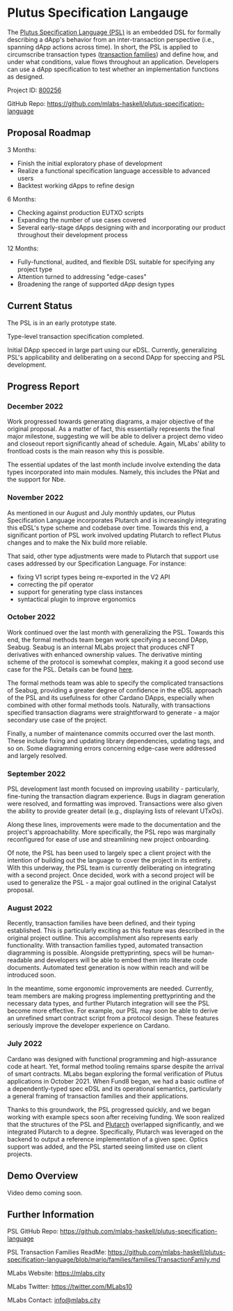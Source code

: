 # Plutus Specification Langauge 
The [Plutus Specification Language (PSL)](https://cardano.ideascale.com/c/idea/396541) is an embedded DSL for formally 
describing a dApp's behavior from an inter-transaction perspective (i.e., spanning dApp actions across time). In short, the PSL is applied to circumscribe transaction types ([transaction families](https://github.com/mlabs-haskell/plutus-specification-language/blob/mario/families/families/TransactionFamily.md)) and define how, and under what conditions, value flows throughout an application. Developers can use a dApp specification to test whether an implementation functions as designed.

Project ID: [800256](https://docs.google.com/spreadsheets/u/0/d/1bfnWFa94Y7Zj0G7dtpo9W1nAYGovJbswipxiHT4UE3g/htmlview#)

GitHub Repo: https://github.com/mlabs-haskell/plutus-specification-language


## Proposal Roadmap

3 Months: 
- Finish the initial exploratory phase of development 
- Realize a functional specification language accessible to advanced users
- Backtest working dApps to refine design

6 Months: 
- Checking against production EUTXO scripts 
- Expanding the number of use cases covered 
- Several early-stage dApps designing with and incorporating our product throughout their development process

12 Months: 
- Fully-functional, audited, and flexible DSL suitable for specifying any project type 
- Attention turned to addressing "edge-cases" 
- Broadening the range of supported dApp design types


## Current Status

The PSL is in an early prototype state.

Type-level transaction specification completed. 

Initial DApp specced in large part using our eDSL. Currently, generalizing PSL's applicability and deliberating on a second DApp for speccing and PSL development.


## Progress Report

### December 2022

Work progressed towards generating diagrams, a major objective of the original proposal. As a matter of fact, this essentially represents the final major milestone, suggesting we will be able to deliver a project demo video and closeout report significantly ahead of schedule. Again, MLabs' ability to frontload costs is the main reason why this is possible.

The essential updates of the last month include involve extending the data types incorporated into main modules. Namely, this includes the PNat and the support for Nbe.

### November 2022

As mentioned in our August and July monthly updates, our Plutus Specification Language incorporates Plutarch and is increasingly integrating this eDSL's type scheme and codebase over time. Towards this end, a significant portion of PSL work involved updating Plutarch to reflect Plutus changes and to make the Nix build more reliable.

That said, other type adjustments were made to Plutarch that support use cases addressed by our Specification Language. For instance:
* fixing V1 script types being re-exported in the V2 API
* correcting the pif operator
* support for generating type class instances
* syntactical plugin to improve ergonomics

### October 2022

Work continued over the last month with generalizing the PSL. Towards this end, the formal methods team began work specifying a second DApp, Seabug. Seabug is an internal MLabs project that produces cNFT derivatives with enhanced ownership values. The derivative minting scheme of the protocol is somewhat complex, making it a good second use case for the PSL. Details can be found [here](https://drive.google.com/file/d/1F7a0lOWKJhEuYZxcK90qN2UN1rVePXRX/view).

The formal methods team was able to specify the complicated transactions of Seabug, providing a greater degree of confidence in the eDSL approach of the PSL and its usefulness for other Cardano DApps, especially when combined with other formal methods tools. Naturally, with transactions specified transaction diagrams were straightforward to generate - a major secondary use case of the project.

Finally, a number of maintenance commits occurred over the last month. These include fixing and updating library dependencies, updating tags, and so on. Some diagramming errors concerning edge-case were addressed and largely resolved.

### September 2022

PSL development last month focused on improving usability - particularly, fine-tuning the transaction diagram experience. Bugs in diagram generation were resolved, and formatting was improved. Transactions were also given the ability to provide greater detail (e.g., displaying lists of relevant UTxOs).

Along these lines, improvements were made to the documentation and the project's approachability. More specifically, the PSL repo was marginally reconfigured for ease of use and streamlining new project onboarding.

Of note, the PSL has been used to largely spec a client project with the intention of building out the language to cover the project in its entirety. With this underway, the PSL team is currently deliberating on integrating with a second project. Once decided, work with a second project will be used to generalize the PSL - a major goal outlined in the original Catalyst proposal.

### August 2022

Recently, transaction families have been defined, and their typing established. This is particularly exciting as this feature was described in the original project outline. This accomplishment also represents early functionality. With transaction families typed, automated transaction diagramming is possible. Alongside prettyprinting, specs will be human-readable and developers will be able to embed them into literate code documents. Automated test generation is now within reach and will be introduced soon.

In the meantime, some ergonomic improvements are needed. Currently, team members are making progress implementing prettyprinting and the necessary data types, and further Plutarch integration will see the PSL become more effective. For example, our PSL may soon be able to derive an unrefined smart contract script from a protocol design. These features seriously improve the developer experience on Cardano.

### July 2022

Cardano was designed with functional programming and high-assurance code at heart. 
Yet, formal method tooling remains sparse despite the arrival of smart contracts. 
MLabs began exploring the formal verification of Plutus applications in October 2021. 
When Fund8 began, we had a basic outline of a dependently-typed spec eDSL and its 
operational semantics, particularly a general framing of transaction families 
and their applications.

Thanks to this groundwork, the PSL progressed quickly, and we began working with example specs soon after receiving funding. We soon realized that the structures of the PSL and [Plutarch](https://github.com/Plutonomicon/plutarch-plutus) overlapped significantly, and we integrated Plutarch to a degree. Specifically, Plutarch was leveraged on the backend to output a reference implementation of a given spec. Optics support was added, and the PSL started seeing limited use on client projects.


## Demo Overview

Video demo coming soon.


## Further Information

PSL GitHub Repo: https://github.com/mlabs-haskell/plutus-specification-language

PSL Transaction Families ReadMe: https://github.com/mlabs-haskell/plutus-specification-language/blob/mario/families/families/TransactionFamily.md

MLabs Website: https://mlabs.city

MLabs Twitter: https://twitter.com/MLabs10

MLabs Contact: info@mlabs.city
